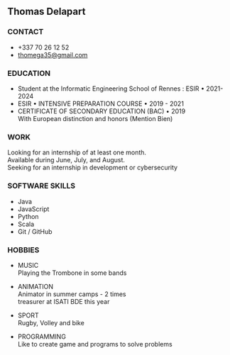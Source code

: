 ## Thomas Delapart

### CONTACT

- +337 70 26 12 52
- thomega35@gmail.com

### EDUCATION

- Student at the Informatic Engineering School of Rennes : ESIR • 2021-2024
- ESIR • INTENSIVE PREPARATION COURSE • 2019 - 2021
- CERTIFICATE OF SECONDARY EDUCATION (BAC) • 2019 \
      With European distinction and honors (Mention Bien)

### WORK

Looking for an internship of at least one month. \
Available during June, July, and August. \
Seeking for an internship in development or cybersecurity

### SOFTWARE SKILLS
- Java
- JavaScript
- Python
- Scala
- Git / GitHub

### HOBBIES
- MUSIC \
Playing the Trombone in some bands

- ANIMATION \
Animator in summer camps - 2 times \
treasurer at ISATI BDE this year

- SPORT \
Rugby, Volley and bike 

- PROGRAMMING \
Like to create game and programs to solve problems
